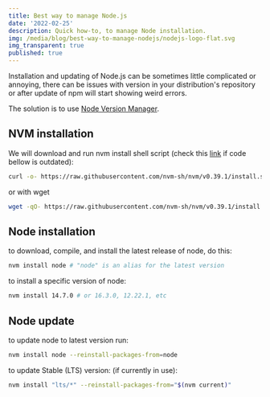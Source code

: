 ```yaml
---
title: Best way to manage Node.js
date: '2022-02-25'
description: Quick how-to, to manage Node installation.
img: /media/blog/best-way-to-manage-nodejs/nodejs-logo-flat.svg
img_transparent: true
published: true
---
```


Installation and updating of Node.js can be sometimes little complicated or annoying, there can be issues with version in your distribution's repository or after update of npm will start showing weird errors.

The solution is to use [Node Version Manager](https://github.com/nvm-sh/nvm).

## NVM installation

We will download and run nvm install shell script (check this [link](https://github.com/nvm-sh/nvm#installing-and-updating) if code bellow is outdated):

```bash
curl -o- https://raw.githubusercontent.com/nvm-sh/nvm/v0.39.1/install.sh | bash
```

or with wget

```bash
wget -qO- https://raw.githubusercontent.com/nvm-sh/nvm/v0.39.1/install.sh | bash
```

## Node installation

to download, compile, and install the latest release of node, do this:

```bash
nvm install node # "node" is an alias for the latest version
```

to install a specific version of node:

```bash
nvm install 14.7.0 # or 16.3.0, 12.22.1, etc
```

## Node update

to update node to latest version run:

```bash
nvm install node --reinstall-packages-from=node
```

to update Stable (LTS) version: (if currently in use):

```bash
nvm install "lts/*" --reinstall-packages-from="$(nvm current)"
```
